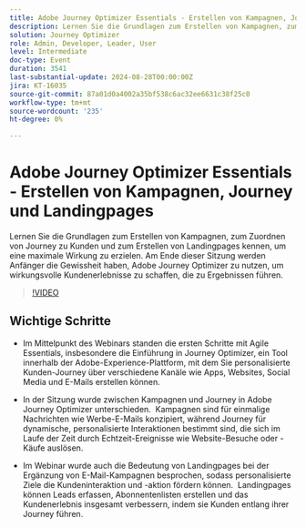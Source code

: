 ```yaml
---
title: Adobe Journey Optimizer Essentials - Erstellen von Kampagnen, Journey und Landingpages
description: Lernen Sie die Grundlagen zum Erstellen von Kampagnen, zum Zuordnen von Journey zu Kunden und zum Erstellen von Landingpages kennen, um eine maximale Wirkung zu erzielen. Am Ende dieser Sitzung werden Anfänger die Gewissheit haben, Adobe Journey Optimizer zu nutzen, um wirkungsvolle Kundenerlebnisse zu schaffen, die zu Ergebnissen führen.
solution: Journey Optimizer
role: Admin, Developer, Leader, User
level: Intermediate
doc-type: Event
duration: 3541
last-substantial-update: 2024-08-28T00:00:00Z
jira: KT-16035
source-git-commit: 87a01d0a4002a35bf538c6ac32ee6631c38f25c0
workflow-type: tm+mt
source-wordcount: '235'
ht-degree: 0%

---
```



# Adobe Journey Optimizer Essentials - Erstellen von Kampagnen, Journey und Landingpages

Lernen Sie die Grundlagen zum Erstellen von Kampagnen, zum Zuordnen von Journey zu Kunden und zum Erstellen von Landingpages kennen, um eine maximale Wirkung zu erzielen. Am Ende dieser Sitzung werden Anfänger die Gewissheit haben, Adobe Journey Optimizer zu nutzen, um wirkungsvolle Kundenerlebnisse zu schaffen, die zu Ergebnissen führen.

>[!VIDEO](https://video.tv.adobe.com/v/3433000/?learn=on)

## Wichtige Schritte

* Im Mittelpunkt des Webinars standen die ersten Schritte mit Agile Essentials, insbesondere die Einführung in Journey Optimizer, ein Tool innerhalb der Adobe-Experience-Plattform, mit dem Sie personalisierte Kunden-Journey über verschiedene Kanäle wie Apps, Websites, Social Media und E-Mails erstellen können. &#x200B;

* In der Sitzung wurde zwischen Kampagnen und Journey in Adobe Journey Optimizer unterschieden. &#x200B; Kampagnen sind für einmalige Nachrichten wie Werbe-E-Mails konzipiert, während Journey für dynamische, personalisierte Interaktionen bestimmt sind, die sich im Laufe der Zeit durch Echtzeit-Ereignisse wie Website-Besuche oder -Käufe auslösen. &#x200B;

* Im Webinar wurde auch die Bedeutung von Landingpages bei der Ergänzung von E-Mail-Kampagnen besprochen, sodass personalisierte Ziele die Kundeninteraktion und -aktion fördern können. &#x200B; Landingpages können Leads erfassen, Abonnentenlisten erstellen und das Kundenerlebnis insgesamt verbessern, indem sie Kunden entlang ihrer Journey führen. &#x200B;

